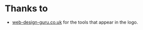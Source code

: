 # Thanks to #


  * [web-design-guru.co.uk](http://www.webdesign-guru.co.uk/icon/free-icons/tools-button/) for the tools that appear in the logo.